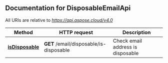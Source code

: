 ## Documentation for DisposableEmailApi

All URIs are relative to *https://api.aspose.cloud/v4.0*

Method | HTTP request | Description
------ | ------------ | -----------
[**isDisposable**](DisposableEmailApi.md#isDisposable) | **GET** /email/disposable/is-disposable | Check email address is disposable
